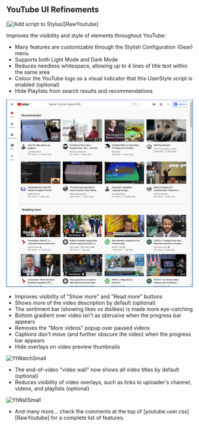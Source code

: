 
## YouTube UI Refinements

[![Add script to Stylus](https://img.shields.io/badge/Add_to_Stylus-youtube.user.css-238b8b.svg)][RawYoutube]<br>

Improves the visibility and style of elements throughout YouTube:
- Many features are customizable through the Stylish Configuration (Gear) menu
- Supports both Light Mode and Dark Mode
- Reduces needless whitespace, allowing up to 4 lines of title text within the same area
- Colour the YouTube logo as a visual indicator that this UserStyle script is enabled (optional)
- Hide Playlists from search results and recommendations

![YtHomeSmall]<br>

- Improves visibility of "Show more" and "Read more" buttons
- Shows more of the video description by default (optional)
- The sentiment bar (showing likes vs dislikes) is made more eye-catching
- Bottom gradient over video isn't as obtrusive when the progress bar appears
- Removes the "More videos" popup over paused videos
- Captions don't move (and further obscure the video) when the progress bar appears
- Hide overlays on video preview thumbnails

![YtWatchSmall]<br>

- The end-of-video "video wall" now shows all video titles by default (optional)
- Reduces visibility of video overlays, such as links to uploader's channel, videos, and playlists (optional)

![YtWallSmall]<br>

- And many more... check the comments at the top of [youtube.user.css][RawYoutube] for a complete list of features.



[YtHomeSmall]: https://raw.githubusercontent.com/acropup/acropup-UserStyle-CSS-Scripts/master/images/youtube_homepage.webp "YouTube homepage before and after"
[YtWatchSmall]: https://im7.ezgif.com/tmp/ezgif-7-7d666498ced1.gif "YouTube watch page before and after"
[YtWallSmall]: https://im7.ezgif.com/tmp/ezgif-7-106e91fd1f24.webp "YouTube video wall before and after"

